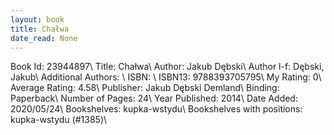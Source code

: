```yaml
---
layout: book
title: Chałwa
date_read: None
---
```


Book Id: 23944897\ 
Title: Chałwa\ 
Author: Jakub Dębski\ 
Author l-f: Dębski, Jakub\ 
Additional Authors: \ 
ISBN: \ 
ISBN13: 9788393705795\ 
My Rating: 0\ 
Average Rating: 4.58\ 
Publisher: Jakub Dębski Demland\ 
Binding: Paperback\ 
Number of Pages: 24\ 
Year Published: 2014\ 
Date Added: 2020/05/24\ 
Bookshelves: kupka-wstydu\ 
Bookshelves with positions: kupka-wstydu (#1385)\ 

